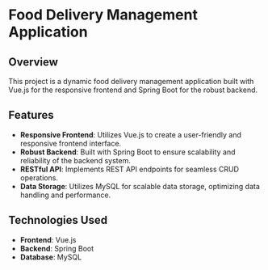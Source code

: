 # Food Delivery Management Application

## Overview
This project is a dynamic food delivery management application built with Vue.js for the responsive frontend and Spring Boot for the robust backend.

## Features
- **Responsive Frontend**: Utilizes Vue.js to create a user-friendly and responsive frontend interface.
- **Robust Backend**: Built with Spring Boot to ensure scalability and reliability of the backend system.
- **RESTful API**: Implements REST API endpoints for seamless CRUD operations.
- **Data Storage**: Utilizes MySQL for scalable data storage, optimizing data handling and performance.

## Technologies Used
- **Frontend**: Vue.js
- **Backend**: Spring Boot
- **Database**: MySQL

